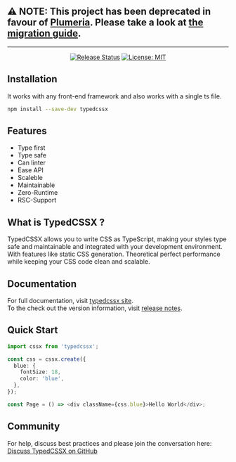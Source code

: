 ## ⚠️ NOTE: This project has been deprecated in favour of [Plumeria](https://github.com/zss-in-js/plumeria/tree/main). Please take a look at [the migration guide](https://github.com/zss-in-js/plumeria/blob/main/docs/typedcssx-migration-guide.md).

---

<div align="center">

[![Release Status](https://img.shields.io/github/release/typedcsslab/typedcssx.svg?color=64C8C8)](https://github.com/typedcsslab/typedcssx/releases/latest)
[![License: MIT](https://img.shields.io/badge/License-MIT-blue.svg?color=64C8C8)](https://opensource.org/licenses/MIT)

</div>

## Installation

It works with any front-end framework and also works with a single ts file.

```sh
npm install --save-dev typedcssx
```

## Features

- Type first
- Type safe
- Can linter
- Ease API
- Scaleble
- Maintainable
- Zero-Runtime
- RSC-Support

## What is TypedCSSX ?

TypedCSSX allows you to write CSS as TypeScript, making your styles type safe and maintainable and integrated with your development environment. With features like static CSS generation. Theoretical perfect performance while keeping your CSS code clean and scalable.

## Documentation

For full documentation, visit [typedcssx site](https://typedcssx.vercel.app/).  
To the check out the version information, visit [release notes](https://github.com/typedcsslab/typedcssx/releases).

## Quick Start

```typescript
import cssx from 'typedcssx';

const css = cssx.create({
  blue: {
    fontSize: 18,
    color: 'blue',
  },
});

const Page = () => <div className={css.blue}>Hello World</div>;
```

## Community

For help, discuss best practices and please join the conversation here:  
[Discuss TypedCSSX on GitHub](https://github.com/typedcsslab/typedcssx/discussions)
